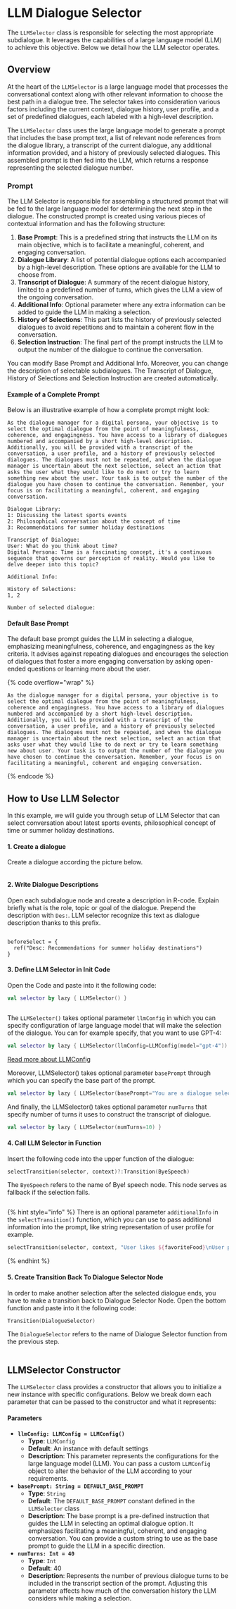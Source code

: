 # LLM Dialogue Selector

The `LLMSelector` class is responsible for selecting the most appropriate subdialogue. It leverages the capabilities of a large language model (LLM) to achieve this objective. Below we detail how the LLM selector operates.

## Overview

At the heart of the `LLMSelector` is a large language model that processes the conversational context along with other relevant information to choose the best path in a dialogue tree. The selector takes into consideration various factors including the current context, dialogue history, user profile, and a set of predefined dialogues, each labeled with a high-level description.

The `LLMSelector` class uses the large language model to generate a prompt that includes the base prompt text, a list of relevant node references from the dialogue library, a transcript of the current dialogue, any additional information provided, and a history of previously selected dialogues. This assembled prompt is then fed into the LLM, which returns a response representing the selected dialogue number.

### Prompt

The LLM Selector is responsible for assembling a structured prompt that will be fed to the large language model for determining the next step in the dialogue. The constructed prompt is created using various pieces of contextual information and has the following structure:

1. **Base Prompt**: This is a predefined string that instructs the LLM on its main objective, which is to facilitate a meaningful, coherent, and engaging conversation.
2. **Dialogue Library**: A list of potential dialogue options each accompanied by a high-level description. These options are available for the LLM to choose from.
3. **Transcript of Dialogue**: A summary of the recent dialogue history, limited to a predefined number of turns, which gives the LLM a view of the ongoing conversation.
4. **Additional Info**: Optional parameter where any extra information can be added to guide the LLM in making a selection.
5. **History of Selections**: This part lists the history of previously selected dialogues to avoid repetitions and to maintain a coherent flow in the conversation.
6. **Selection Instruction**: The final part of the prompt instructs the LLM to output the number of the dialogue to continue the conversation.

You can modify Base Prompt and Additional Info. Moreover, you can change the description of selectable subdialogues. The Transcript of Dialogue, History of Selections and Selection Instruction are created automatically.

#### Example of a Complete Prompt

Below is an illustrative example of how a complete prompt might look:

```plaintext
As the dialogue manager for a digital persona, your objective is to select the optimal dialogue from the point of meaningfulness, coherence, and engagingness. You have access to a library of dialogues numbered and accompanied by a short high-level description. Additionally, you will be provided with a transcript of the conversation, a user profile, and a history of previously selected dialogues. The dialogues must not be repeated, and when the dialogue manager is uncertain about the next selection, select an action that asks the user what they would like to do next or try to learn something new about the user. Your task is to output the number of the dialogue you have chosen to continue the conversation. Remember, your focus is on facilitating a meaningful, coherent, and engaging conversation.

Dialogue Library:
1: Discussing the latest sports events
2: Philosophical conversation about the concept of time
3: Recommendations for summer holiday destinations

Transcript of Dialogue:
User: What do you think about time?
Digital Persona: Time is a fascinating concept, it's a continuous sequence that governs our perception of reality. Would you like to delve deeper into this topic?

Additional Info:

History of Selections:
1, 2

Number of selected dialogue:
```

#### Default Base Prompt

The default base prompt guides the LLM in selecting a dialogue, emphasizing meaningfulness, coherence, and engagingness as the key criteria. It advises against repeating dialogues and encourages the selection of dialogues that foster a more engaging conversation by asking open-ended questions or learning more about the user.

{% code overflow="wrap" %}
```
As the dialogue manager for a digital persona, your objective is to select the optimal dialogue from the point of meaningfulness, coherence and engagingness. You have access to a library of dialogues numbered and accompanied by a short high-level description. Additionally, you will be provided with a transcript of the conversation, a user profile, and a history of previously selected dialogues. The dialogues must not be repeated, and when the dialogue manager is uncertain about the next selection, select an action that asks user what they would like to do next or try to learn something new about user. Your task is to output the number of the dialogue you have chosen to continue the conversation. Remember, your focus is on facilitating a meaningful, coherent and engaging conversation.
```
{% endcode %}

## How to Use LLM Selector

In this example, we will guide you through setup of LLM Selector that can select conversation about latest sports events, philosophical concept of time or summer holiday destinations.

#### 1. Create a dialogue

Create a dialogue according the picture below.

<figure><img src="../../../.gitbook/assets/image (106).png" alt=""><figcaption></figcaption></figure>

#### 2. Write Dialogue Descriptions

Open each subdialogue node and create a description in R-code. Explain briefly what is the role, topic or goal of the dialogue. Prepend the description with `Des:`. LLM selector recognize this text as dialogue description thanks to this prefix.

<figure><img src="../../../.gitbook/assets/image (107).png" alt=""><figcaption></figcaption></figure>

```
beforeSelect = { 
  ref("Desc: Recommendations for summer holiday destinations")
}
```

#### 3. Define LLM Selector in Init Code

Open the Code and paste into it the following code:

```kotlin
val selector by lazy { LLMSelector() }
```

<figure><img src="../../../.gitbook/assets/image (110).png" alt=""><figcaption></figcaption></figure>

The `LLMSelector()` takes optional parameter `llmConfig` in which you can specify configuration of large language model that will make the selection of the dialogue. You can for example specify, that you want to use GPT-4:

```kotlin
val selector by lazy { LLMSelector(llmConfig=LLMConfig(model="gpt-4")) }
```

[Read more about LLMConfig](https://docs.flowstorm.ai/how-to/design/use-gpt/complete)

Moreover, LLMSelector() takes optional parameter `basePrompt` through which you can specify the base part of the prompt.

```kotlin
val selector by lazy { LLMSelector(basePrompt="You are a dialogue selector that selects id of only philosophical dialogues.") }
```

And finally, the LLMSelector() takes optional parameter `numTurns` that specify number of turns it uses to construct the transcript of dialogue.

```kotlin
val selector by lazy { LLMSelector(numTurns=10) }
```

#### 4. Call LLM Selector in Function

Insert the following code into the upper function of the dialogue:

```kotlin
selectTransition(selector, context)?:Transition(ByeSpeech)
```

The `ByeSpeech` refers to the name of Bye! speech node. This node serves as fallback if the selection fails.

<figure><img src="../../../.gitbook/assets/image (1) (1) (1).png" alt=""><figcaption></figcaption></figure>

{% hint style="info" %}
There is an optional parameter `additionalInfo` in the `selectTransition()` function, which you can use to pass additional information into the prompt, like string representation of user profile for example.

```kotlin
selectTransition(selector, context, "User likes ${favoriteFood}\nUser plays ${favoriteSport}")
```
{% endhint %}

#### 5. Create Transition Back To Dialogue Selector Node

In order to make another selection after the selected dialogue ends, you have to make a transition back to Dialogue Selector Node. Open the bottom function and paste into it the following code:

```kotlin
Transition(DialogueSelector)
```

The `DialogueSelector` refers to the name of Dialogue Selector function from the previous step.

<figure><img src="../../../.gitbook/assets/image (109).png" alt=""><figcaption></figcaption></figure>



## LLMSelector Constructor

The `LLMSelector` class provides a constructor that allows you to initialize a new instance with specific configurations. Below we break down each parameter that can be passed to the constructor and what it represents:

#### Parameters

* **`llmConfig: LLMConfig = LLMConfig()`**
  * **Type**: `LLMConfig`
  * **Default**: An instance with default settings
  * **Description**: This parameter represents the configurations for the large language model (LLM). You can pass a custom `LLMConfig` object to alter the behavior of the LLM according to your requirements.
* **`basePrompt: String = DEFAULT_BASE_PROMPT`**
  * **Type**: `String`
  * **Default**: The `DEFAULT_BASE_PROMPT` constant defined in the `LLMSelector` class
  * **Description**: The base prompt is a pre-defined instruction that guides the LLM in selecting an optimal dialogue option. It emphasizes facilitating a meaningful, coherent, and engaging conversation. You can provide a custom string to use as the base prompt to guide the LLM in a specific direction.
* **`numTurns: Int = 40`**
  * **Type**: `Int`
  * **Default**: 40
  * **Description**: Represents the number of previous dialogue turns to be included in the transcript section of the prompt. Adjusting this parameter affects how much of the conversation history the LLM considers while making a selection.

